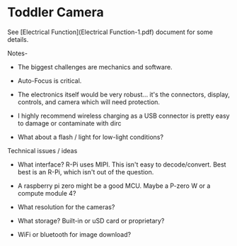 # Toddler Camera

See [Electrical Function](Electrical Function-1.pdf) document for some details.

Notes-

* The biggest challenges are mechanics and software.

* Auto-Focus is critical.

* The electronics itself would be very robust... it's the connectors,
display, controls, and camera which will need protection.

* I highly recommend wireless charging as a USB connector is pretty
  easy to damage or contaminate with dirc
  
* What about a flash / light for low-light conditions?

Technical issues / ideas

* What interface?  R-Pi uses MIPI.  This isn't easy to
  decode/convert.  Best best is an R-Pi, which isn't out of the
  question.
  
* A raspberry pi zero might be a good MCU.  Maybe a P-zero W or a
  compute module 4?
  
* What resolution for the cameras?

* What storage?  Built-in or uSD card or proprietary?

* WiFi or bluetooth for image download?

